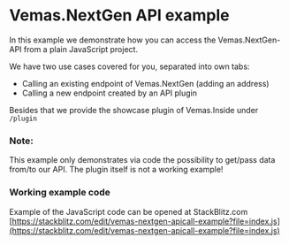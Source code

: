 # Vemas.NextGen API example

In this example we demonstrate how you can access the Vemas.NextGen-API from a plain JavaScript project.

We have two use cases covered for you, separated into own tabs:
* Calling an existing endpoint of Vemas.NextGen (adding an address)
*  Calling a new endpoint created by an API plugin

Besides that we provide the showcase plugin of Vemas.Inside under `/plugin`

### **Note:**

This example only demonstrates via code the possibility to get/pass data from/to our API.
The plugin itself is not a working example!

### Working example code
Example of the JavaScript code can be opened at StackBlitz.com
[https://stackblitz.com/edit/vemas-nextgen-apicall-example?file=index.js](https://stackblitz.com/edit/vemas-nextgen-apicall-example?file=index.js)